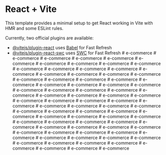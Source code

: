 # React + Vite

This template provides a minimal setup to get React working in Vite with HMR and some ESLint rules.

Currently, two official plugins are available:

- [@vitejs/plugin-react](https://github.com/vitejs/vite-plugin-react/blob/main/packages/plugin-react/README.md) uses [Babel](https://babeljs.io/) for Fast Refresh
- [@vitejs/plugin-react-swc](https://github.com/vitejs/vite-plugin-react-swc) uses [SWC](https://swc.rs/) for Fast Refresh
#   e - c o m m e r c e  
 #   e - c o m m e r c e  
 #   e - c o m m e r c e  
 #   e - c o m m e r c e  
 #   e - c o m m e r c e  
 #   e - c o m m e r c e  
 #   e - c o m m e r c e  
 #   e - c o m m e r c e  
 #   e - c o m m e r c e  
 #   e - c o m m e r c e  
 #   e - c o m m e r c e  
 #   e - c o m m e r c e  
 #   e - c o m m e r c e  
 #   e - c o m m e r c e  
 #   e - c o m m e r c e  
 #   e - c o m m e r c e  
 #   e - c o m m e r c e  
 #   e - c o m m e r c e  
 #   e - c o m m e r c e  
 #   e - c o m m e r c e  
 #   e - c o m m e r c e  
 #   e - c o m m e r c e  
 #   e - c o m m e r c e  
 #   e - c o m m e r c e  
 #   e - c o m m e r c e  
 #   e - c o m m e r c e  
 #   e - c o m m e r c e  
 #   e - c o m m e r c e  
 #   e - c o m m e r c e  
 #   e - c o m m e r c e  
 #   e - c o m m e r c e  
 #   e - c o m m e r c e  
 #   e - c o m m e r c e  
 #   e - c o m m e r c e  
 #   e - c o m m e r c e  
 #   e - c o m m e r c e  
 #   e - c o m m e r c e  
 #   e - c o m m e r c e  
 #   e - c o m m e r c e  
 #   e - c o m m e r c e  
 #   e - c o m m e r c e  
 #   e - c o m m e r c e  
 #   e - c o m m e r c e  
 #   e - c o m m e r c e  
 #   e - c o m m e r c e  
 #   e - c o m m e r c e  
 #   e - c o m m e r c e  
 #   e - c o m m e r c e  
 #   e - c o m m e r c e  
 #   e - c o m m e r c e  
 #   e - c o m m e r c e  
 #   e - c o m m e r c e  
 #   e - c o m m e r c e  
 #   e - c o m m e r c e  
 #   e - c o m m e r c e  
 #   e - c o m m e r c e  
 #   e - c o m m e r c e  
 #   e - c o m m e r c e  
 #   e - c o m m e r c e  
 #   e - c o m m e r c e  
 #   e - c o m m e r c e  
 #   e - c o m m e r c e  
 #   e - c o m m e r c e  
 #   e - c o m m e r c e  
 #   e - c o m m e r c e  
 #   e - c o m m e r c e  
 #   e - c o m m e r c e  
 #   e - c o m m e r c e  
 #   e - c o m m e r c e  
 #   e - c o m m e r c e  
 #   e - c o m m e r c e  
 #   e - c o m m e r c e  
 #   e - c o m m e r c e  
 #   e - c o m m e r c e  
 #   e - c o m m e r c e  
 #   e - c o m m e r c e  
 #   e - c o m m e r c e  
 #   e - c o m m e r c e  
 #   e - c o m m e r c e  
 #   e - c o m m e r c e  
 #   e - c o m m e r c e  
 